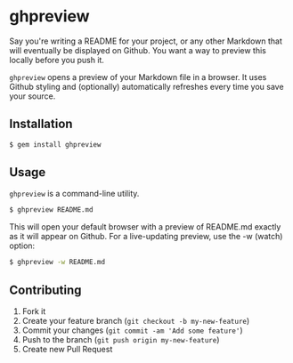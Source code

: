 # ghpreview

Say you're writing a README for your project, or any other Markdown that will 
eventually be displayed on Github. You want a way to preview this locally 
before you push it.

`ghpreview` opens a preview of your Markdown file in a browser. It uses Github 
styling and (optionally) automatically refreshes every time you save your 
source.

## Installation

```bash
$ gem install ghpreview
```

## Usage

`ghpreview` is a command-line utility.

```bash
$ ghpreview README.md
```

This will open your default browser with a preview of README.md exactly as it 
will appear on Github. For a live-updating preview, use the -w (watch) option:

```bash
$ ghpreview -w README.md
```

## Contributing

1. Fork it
2. Create your feature branch (`git checkout -b my-new-feature`)
3. Commit your changes (`git commit -am 'Add some feature'`)
4. Push to the branch (`git push origin my-new-feature`)
5. Create new Pull Request
